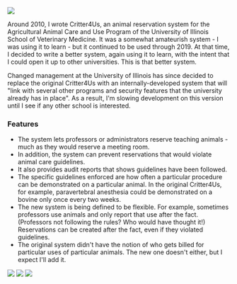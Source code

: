 ![](https://github.com/marick/crit19/blob/master/pics/1-trimmed.png?raw=true)


Around 2010, I wrote Critter4Us, an animal reservation system for the Agricultural Animal Care and Use Program of the University of Illinois School of Veterinary Medicine. It was a somewhat amateurish system - I was using it to learn - but it continued to be used through 2019. At that time, I decided to write a better system, again using it to learn, with the intent that I could open it up to other universities. This is that better system.

Changed management at the University of Illinois has since decided to replace the original Critter4Us with an internally-developed system that will "link with several other programs and security features that the university already has in place". As a result, I'm slowing development on this version until I see if any other school is interested. 

### Features

* The system lets professors or administrators reserve teaching animals - much as they would reserve a meeting room.
* In addition, the system can prevent reservations that would violate animal care guidelines. 
* It also provides audit reports that shows guidelines have been followed. 
* The specific guidelines enforced are how often a particular procedure can be demonstrated on a particular animal. In the original Critter4Us, for example, paravertebral anesthesia could be demonstrated on a bovine only once every two weeks.
* The new system is being defined to be flexible. For example, sometimes professors use animals and only report that use after the fact. (Professors not following the rules? Who would have thought it!) Reservations can be created after the fact, even if they violated guidelines.
* The original system didn't have the notion of who gets billed for particular uses of particular animals. The new one doesn't either, but I expect I'll add it.

![](https://github.com/marick/crit19/blob/master/pics/2.png?raw=true)
![](https://github.com/marick/crit19/blob/master/pics/3.png?raw=true)
![](https://github.com/marick/crit19/blob/master/pics/4.png?raw=true)
